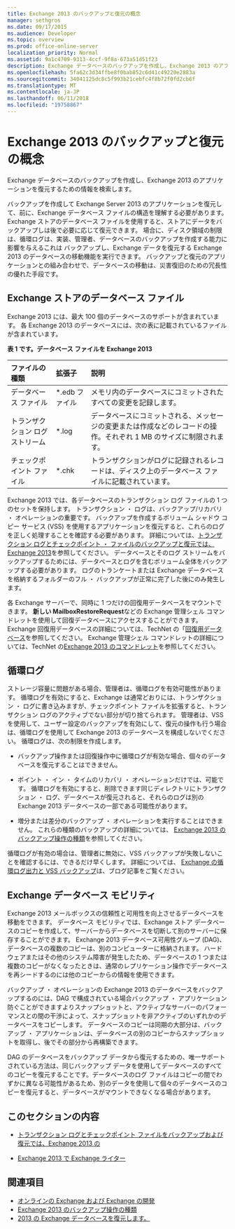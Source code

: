 ```yaml
---
title: Exchange 2013 のバックアップと復元の概念
manager: sethgros
ms.date: 09/17/2015
ms.audience: Developer
ms.topic: overview
ms.prod: office-online-server
localization_priority: Normal
ms.assetid: 9a1c4709-9313-4ccf-9f8a-673a51d51f23
description: Exchange データベースのバックアップを作成し、Exchange 2013 のアプリケーションを復元するための情報を検索します。
ms.openlocfilehash: 5fa62c3d34ffbe8f0bab852c6d41c49220e2883a
ms.sourcegitcommit: 34041125dc8c5f993b21cebfc4f8b72f0fd2cb6f
ms.translationtype: MT
ms.contentlocale: ja-JP
ms.lasthandoff: 06/11/2018
ms.locfileid: "19758867"
---
```

# <a name="backup-and-restore-concepts-for-exchange-2013"></a>Exchange 2013 のバックアップと復元の概念

Exchange データベースのバックアップを作成し、Exchange 2013 のアプリケーションを復元するための情報を検索します。
  
バックアップを作成して Exchange Server 2013 のアプリケーションを復元して、前に、Exchange データベース ファイルの構造を理解する必要があります。 Exchange ストアのデータベース ファイルを使用すると、ストアにデータをバックアップしは後で必要に応じて復元できます。 場合に、ディスク領域の制限は、循環ログは、実装、管理者、データベースのバックアップを作成する能力に影響を与えるこれは バックアップし、Exchange データを復元する Exchange 2013 のデータベースの移動機能を実行できます。 バックアップと復元のアプリケーションとの組み合わせで、データベースの移動は、災害復旧のための冗長性の優れた手段です。

<a name="bk_exchangedatabases"> </a>

## <a name="exchange-store-database-files"></a>Exchange ストアのデータベース ファイル

Exchange 2013 には、最大 100 個のデータベースのサポートが含まれています。 各 Exchange 2013 のデータベースには、次の表に記載されているファイルが含まれています。 
  
**表 1 です。データベース ファイルを Exchange 2013**

|ファイルの種類|拡張子|説明|
|:-----|:-----|:-----|
|データベース ファイル  <br/> |\*.edb ファイル  <br/> |メモリ内のデータベースにコミットされたすべての変更を記録します。  <br/> |
|トランザクション ログ ストリーム  <br/> |\*.log  <br/> |データベースにコミットされる、メッセージの変更または作成などのレコードの操作。それぞれ 1 MB のサイズに制限されます。  <br/> |
|チェックポイント ファイル  <br/> |\*.chk  <br/> |トランザクションがログに記録されるレコードは、ディスク上のデータベース ファイルに記載されています。  <br/> |
   
Exchange 2013 では、各データベースのトランザクション ログ ファイルの 1 つのセットを保持します。 トランザクション ・ ログは、バックアップ/リカバリ ・ オペレーションの重要です。 バックアップを作成するボリューム シャドウ コピー サービス (VSS) を使用するアプリケーションを復元すると、これらのログを正しく処理することを確認する必要があります。 詳細については、[トランザクション ログとチェックポイント ・ ファイルのバックアップと復元では、Exchange 2013](transaction-logs-and-checkpoint-files-for-backup-and-restore-in-exchange.md)を参照してください。 データベースとそのログ ストリームをバックアップするためには、データベースとログを含むボリューム全体をバックアップする必要があります。 ログのトランケートまたは Exchange データベースを格納するフォルダーのフル ・ バックアップが正常に完了した後にのみ発生します。
  
各 Exchange サーバーで、同時に 1 つだけの回復用データベースをマウントできます。 **新しい MailboxRestoreRequest**などの Exchange 管理シェル コマンドレットを使用して回復データベースにアクセスすることができます。 Exchange 回復用データベースの詳細については、TechNet の「[回復用データベース](http://technet.microsoft.com/en-us/library/dd876954%28v=exchg.150%29.aspx)を参照してください。 Exchange 管理シェル コマンドレットの詳細については、TechNet の[Exchange 2013 のコマンドレット](http://technet.microsoft.com/en-us/library/bb124413.aspx)を参照してください。 
  
## <a name="circular-logging"></a>循環ログ
<a name="bk_circularlogging"> </a>

ストレージ容量に問題がある場合、管理者は、循環ログを有効可能性があります。 循環ログを有効にすると、Exchange は通常どおりには、トランザクション ・ ログに書き込みますが、チェックポイント ファイルを拡張すると、トランザクション ログのアクティブでない部分が切り捨てられます。 管理者は、VSS を使用して、ユーザー設定のバックアップを有効にして、復元の操作も行う場合は、循環ログを使用して Exchange 2013 のデータベースを構成しないでください。 循環ログは、次の制限を作成します。 
  
- バックアップ操作または回復操作中に循環ログが有効な場合、個々のデータベースを復元することはできません。
    
- ポイント ・ イン ・ タイムのリカバリ ・ オペレーションだけでは、可能です。 循環ログを有効にすると、削除できます同じディレクトリにトランザクション ・ ログ、データベースが復元されると、それらのログは別の Exchange 2013 データベースの一部である可能性があります。 
    
- 増分または差分のバックアップ ・ オペレーションを実行することはできません。 これらの種類のバックアップの詳細については、 [Exchange 2013 のバックアップ操作の種類](types-of-backup-operations-for-exchange-2013.md)を参照してください。
    
循環ログが有効の場合は、管理者に無効に、VSS バックアップが失敗しないことを確認するには、できるだけ早くします。 詳細については、 [Exchange の循環ログ出力と VSS バックアップ](http://blogs.technet.com/b/exchange/archive/2010/08/18/3410672.aspx)は、ブログ記事をご覧ください。 
  
## <a name="exchange-database-mobility"></a>Exchange データベース モビリティ
<a name="bk_exchangedatabasemobility"> </a>

Exchange 2013 メールボックスの信頼性と可用性を向上させるデータベースを移動をできます。 データベース モビリティでは、Exchange ストア データベースのコピーを作成して、サーバーからデータベースを切断して別のサーバーに保存することができます。 Exchange 2013 データベース可用性グループ (DAG)、データベースの複数のコピーは、別のコンピューターに格納されます。 ハードウェアまたはその他のシステム障害が発生したため、データベースの 1 つまたは複数のコピーがなくなったときは、通常のレプリケーション操作でデータベースを再シードするのには他のコピーからの情報を使用できます。
  
バックアップ ・ オペレーションの Exchange 2013 のデータベースをバックアップするのには、DAG で構成されている場合バックアップ ・ アプリケーション防ぐことができますよりスナップショットと、アクティブなサーバーのパフォーマンスとの間の干渉によって、スナップショットを非アクティブのいずれかのデータベースをコピーします。 データベースのコピーは同期の大部分は、バックアップ ・ アプリケーションは、データベースの別のコピーからスナップショットを取得し、後でその部分から再構築できます。
  
DAG のデータベースをバックアップ データから復元するための、唯一サポートされている方法は、同じバックアップ データを使用してデータベースのすべてのコピーを復元することです。データベースのログ ファイルはコピーの間でわずかに異なる可能性があるため、別のデータを使用して個々のデータベースのコピーを復元すると、データベースがマウントできなくなる場合があります。
  
## <a name="in-this-section"></a>このセクションの内容
<a name="bk_inthissection"> </a>

- [トランザクション ログとチェックポイント ファイルをバックアップおよび復元では、Exchange 2013 の](transaction-logs-and-checkpoint-files-for-backup-and-restore-in-exchange.md)
    
- [Exchange 2013 で Exchange ライター](exchange-writer-in-exchange-2013.md)
    
## <a name="see-also"></a>関連項目

- [オンラインの Exchange および Exchange の開発](../exchange-server-development.md) 
- [Exchange 2013 のバックアップ操作の種類](types-of-backup-operations-for-exchange-2013.md)
- [2013 の Exchange データベースを復元します。](restoring-exchange-2013-databases.md)
    

